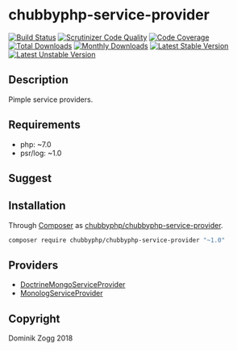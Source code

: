 # chubbyphp-service-provider

[![Build Status](https://api.travis-ci.org/chubbyphp/chubbyphp-service-provider.png?branch=master)](https://travis-ci.org/chubbyphp/chubbyphp-service-provider)
[![Scrutinizer Code Quality](https://scrutinizer-ci.com/g/chubbyphp/chubbyphp-service-provider/badges/quality-score.png?b=master)](https://scrutinizer-ci.com/g/chubbyphp/chubbyphp-service-provider/?branch=master)
[![Code Coverage](https://scrutinizer-ci.com/g/chubbyphp/chubbyphp-service-provider/badges/coverage.png?b=master)](https://scrutinizer-ci.com/g/chubbyphp/chubbyphp-service-provider/?branch=master)
[![Total Downloads](https://poser.pugx.org/chubbyphp/chubbyphp-service-provider/downloads.png)](https://packagist.org/packages/chubbyphp/chubbyphp-service-provider)
[![Monthly Downloads](https://poser.pugx.org/chubbyphp/chubbyphp-service-provider/d/monthly)](https://packagist.org/packages/chubbyphp/chubbyphp-service-provider)
[![Latest Stable Version](https://poser.pugx.org/chubbyphp/chubbyphp-service-provider/v/stable.png)](https://packagist.org/packages/chubbyphp/chubbyphp-service-provider)
[![Latest Unstable Version](https://poser.pugx.org/chubbyphp/chubbyphp-service-provider/v/unstable)](https://packagist.org/packages/chubbyphp/chubbyphp-service-provider)

## Description

Pimple service providers.

## Requirements

 * php: ~7.0
 * psr/log: ~1.0

## Suggest

## Installation

Through [Composer](http://getcomposer.org) as [chubbyphp/chubbyphp-service-provider][1].

```sh
composer require chubbyphp/chubbyphp-service-provider "~1.0"
```

## Providers

 * [DoctrineMongoServiceProvider][2]
 * [MonologServiceProvider][3]

## Copyright

Dominik Zogg 2018

[1]: https://packagist.org/packages/chubbyphp/chubbyphp-service-provider

[2]: doc/ServiceProvider/DoctrineMongoServiceProvider.md
[3]: doc/ServiceProvider/MonologServiceProvider.md
